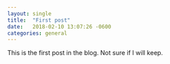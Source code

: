 ```yaml
---
layout: single
title:  "First post"
date:   2018-02-10 13:07:26 -0600
categories: general
---
```

This is the first post in the blog.  Not sure if I will keep.
